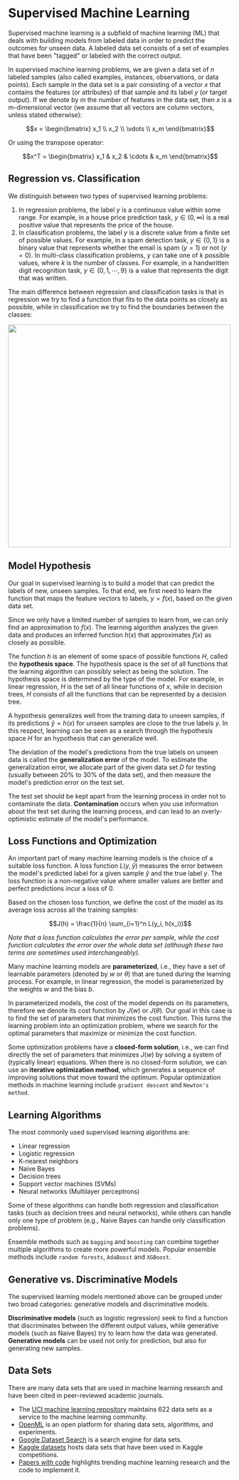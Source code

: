 # Supervised Machine Learning
Supervised machine learning is a subfield of machine learning (ML) that deals with building models from labeled data in order to predict the outcomes for unseen data. A labeled data set consists of a set of examples that have been "tagged" or labeled with the correct output.

In supervised machine learning problems, we are given a data set of $n$ labeled samples (also called examples, instances, observations, or data points). Each sample in the data set is a pair consisting of a vector $x$ that contains the features (or attributes) of that sample and its label $y$ (or target output). If we denote by $m$ the number of features in the data set, then $x$ is a m-dimensional vector (we assume that all vectors are column vectors, unless stated otherwise):

$$x = \begin{bmatrix} x_1 \\ x_2 \\ \vdots \\ x_m \end{bmatrix}$$

Or using the transpose operator:

$$x^T = \begin{bmatrix} x_1 & x_2 & \cdots & x_m \end{bmatrix}$$

## Regression vs. Classification
We distinguish between two types of supervised learning problems:

1. In regression problems, the label $y$ is a continuous value within some range. For example, in a house price prediction task, $y \in (0, \infty)$ is a real positive value that represents the price of the house.
2. In classification problems, the label $y$ is a discrete value from a finite set of possible values. For example, in a spam detection task, $y \in \{0, 1\}$ is a binary value that represents whether the email is spam ($y = 1$) or not ($y = 0$). In multi-class classification problems, $y$ can take one of $k$ possible values, where $k$ is the number of classes. For example, in a handwritten digit recognition task, $y \in \{0, 1, \cdots, 9\}$ is a value that represents the digit that was written.

The main difference between regression and classification tasks is that in regression we try to find a function that fits to the data points as closely as possible, while in classification we try to find the boundaries between the classes:

<div style="align="center>
    <img src="media/types.png" width="500">
</div>

## Model Hypothesis
Our goal in supervised learning is to build a model that can predict the labels of new, unseen samples. To that end, we first need to learn the function that maps the feature vectors to labels, $y = f(x)$, based on the given data set.

Since we only have a limited number of samples to learn from, we can only find an approximation to $f(x)$. The learning algorithm analyzes the given data and produces an inferred function $h(x)$ that approximates $f(x)$ as closely as possible.

The function $h$ is an element of some space of possible functions $H$, called the **hypothesis space**. The hypothesis space is the set of all functions that the learning algorithm can possibly select as being the solution. The hypothesis space is determined by the type of the model. For example, in linear regression, $H$ is the set of all linear functions of $x$, while in decision trees, $H$ consists of all the functions that can be represented by a decision tree.

A hypothesis generalizes well from the training data to unseen samples, if its predictions $\hat{y} = h(x)$ for unseen samples are close to the true labels $y$. In this respect, learning can be seen as a search through the hypothesis space $H$ for an hypothesis that can generalize well.

The deviation of the model's predictions from the true labels on unseen data is called the **generalization error** of the model. To estimate the generalization error, we allocate part of the given data set $D$ for testing (usually between 20% to 30% of the data set), and then measure the model's prediction error on the test set.

The test set should be kept apart from the learning process in order not to contaminate the data. **Contamination** occurs when you use information about the test set during the learning process, and can lead to an overly-optimistic estimate of the model's performance.

## Loss Functions and Optimization
An important part of many machine learning models is the choice of a suitable loss function. A loss function $L(y, \hat{y})$ measures the error between the model's predicted label for a given sample $\hat{y}$ and the true label $y$. The loss function is a non-negative value where smaller values are better and perfect predictions incur a loss of 0.

Based on the chosen loss function, we define the cost of the model as its average loss across all the training samples:

$$J(h) = \frac{1}{n} \sum_{i=1}^n L(y_i, h(x_i))$$

<i>Note that a loss function calculates the error per sample, while the cost function calculates the error over the whole data set (although these two terms are sometimes used interchangeably).</i>

Many machine learning models are **parameterized**, i.e., they have a set of learnable parameters (denoted by $w$ or $\theta$) that are tuned during the learning process. For example, in linear regression, the model is parameterized by the weights $w$ and the bias $b$.

In parameterized models, the cost of the model depends on its parameters, therefore we denote its cost function by $J(w)$ or $J(\theta)$. Our goal in this case is to find the set of parameters that minimizes the cost function. This turns the learning problem into an optimization problem, where we search for the optimal parameters that maximize or minimize the cost function.

Some optimization problems have a **closed-form solution**, i.e., we can find directly the set of parameters that minimizes $J(w)$ by solving a system of (typically linear) equations. When there is no closed-form solution, we can use an **iterative optimization method**, which generates a sequence of improving solutions that move toward the optimum. Popular optimization methods in machine learning include `gradient descent` and `Newton's method`.

## Learning Algorithms
The most commonly used supervised learning algorithms are:

* Linear regression
* Logistic regression
* K-nearest neighbors
* Naive Bayes
* Decision trees
* Support vector machines (SVMs)
* Neural networks (Multilayer perceptrons)

Some of these algorithms can handle both regression and classification tasks (such as decision trees and neural networks), while others can handle only one type of problem (e.g., Naive Bayes can handle only classification problems).

Ensemble methods such as `bagging` and `boosting` can combine together multiple algorithms to create more powerful models. Popular ensemble methods include `random forests`, `AdaBoost` and `XGBoost`.

## Generative vs. Discriminative Models
The supervised learning models mentioned above can be grouped under two broad categories: generative models and discriminative models.

**Discriminative models** (such as logistic regression) seek to find a function that discriminates between the different output values, while generative models (such as Naive Bayes) try to learn how the data was generated. **Generative models** can be used not only for prediction, but also for generating new samples.

## Data Sets
There are many data sets that are used in machine learning research and have been cited in peer-reviewed academic journals.

- The [UCI machine learning repository](https://archive.ics.uci.edu/) maintains 622 data sets as a service to the machine learning community.
- [OpenML](https://www.openml.org/) is an open platform for sharing data sets, algorithms, and experiments.
- [Google Dataset Search](https://datasetsearch.research.google.com/) is a search engine for data sets.
- [Kaggle datasets](https://www.kaggle.com/datasets) hosts data sets that have been used in Kaggle competitions.
- [Papers with code](https://paperswithcode.com/) highlights trending machine learning research and the code to implement it.